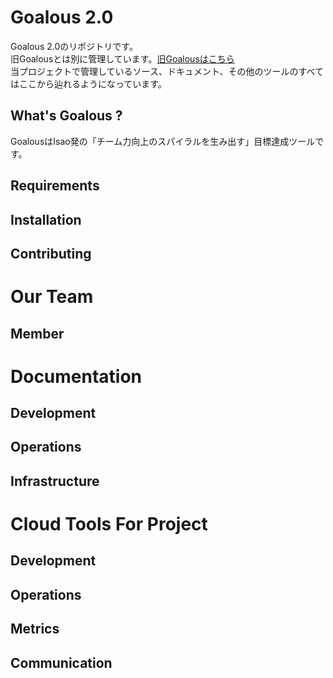# Goalous 2.0
Goalous 2.0のリポジトリです。  
旧Goalousとは別に管理しています。[旧Goalousはこちら](https://github.com/IsaoCorp/goalous)  
当プロジェクトで管理しているソース、ドキュメント、その他のツールのすべてはここから辿れるようになっています。  
## What's Goalous ?
GoalousはIsao発の「チーム力向上のスパイラルを生み出す」目標達成ツールです。
## Requirements
## Installation
## Contributing
# Our Team
## Member
# Documentation
## Development
## Operations
## Infrastructure
# Cloud Tools For Project
## Development
## Operations
## Metrics
## Communication
